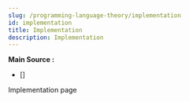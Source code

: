 ```yaml
---
slug: /programming-language-theory/implementation
id: implementation
title: Implementation
description: Implementation
---
```


**Main Source :**

- [] 

Implementation page
